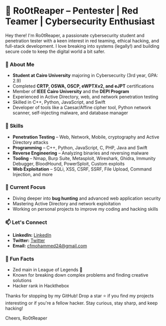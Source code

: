 # 👾 Ro0tReaper – Pentester | Red Teamer | Cybersecurity Enthusiast

Hey there! I'm Ro0tReaper, a passionate cybersecurity student and penetration tester with a keen interest in red teaming, ethical hacking, and full-stack development. I love breaking into systems (legally!) and building secure code to keep the digital world a bit safer.

### 🥷 About Me

* **Student at Cairo University** majoring in Cybersecurity (3rd year, GPA: 2.9)
* Completed **CRTP, OSWA, OSCP, eWPTXv2, and eJPT** certifications
* Member of **IEEE Cairo University** and the **DEPI Program**
* Experienced in Active Directory, web, and network penetration testing
* Skilled in C++, Python, JavaScript, and Swift
* Developer of tools like a Caesar/Affine cipher tool, Python network scanner, self-injecting malware, and database manager

### 🔧 Skills

* **Penetration Testing** – Web, Network, Mobile, cryptography and Active Directory attacks
* **Programming** – C++, Python, JavaScript, C, PHP, Java and Swift
* **Reverse Engineering** – Analyzing binaries and reversing malware
* **Tooling** – Nmap, Burp Suite, Metasploit, Wireshark, Ghidra, Immunity Debugger, BloodHound, PowerSploit, Custom exploits
* **Web Exploitation** – SQLi, XSS, CSRF, SSRF, File Upload, Command Injection, and more

### 🚀 Current Focus

* Diving deeper into **bug hunting** and advanced web application security
* Mastering Active Directory and network exploitation
* Working on personal projects to improve my coding and hacking skills

### 📫 Let's Connect

* **LinkedIn:** [LinkedIn](https://www.linkedin.com/in/mohamed-yousry-elsayed-mahmoud/)
* **Twitter:** [Twitter](https://x.com/0xm03180050?s=21)
* **Email:** [cfmohammed24@gmail.com](mailto:cfmohammed24@gmail.com)

### 🧠 Fun Facts

* Zed main in League of Legends 🥷
* Known for breaking down complex problems and finding creative solutions
* Hacker rank in Hackthebox

Thanks for stopping by my GitHub! Drop a star ⭐ if you find my projects interesting or if you're a fellow hacker. Stay curious, stay sharp, and keep hacking!

Cheers,
Ro0tReaper
